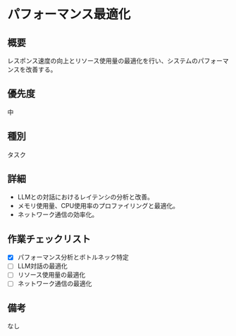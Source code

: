 # パフォーマンス最適化

## 概要
レスポンス速度の向上とリソース使用量の最適化を行い、システムのパフォーマンスを改善する。

## 優先度
中

## 種別
タスク

## 詳細
* LLMとの対話におけるレイテンシの分析と改善。
* メモリ使用量、CPU使用率のプロファイリングと最適化。
* ネットワーク通信の効率化。

## 作業チェックリスト
* [x] パフォーマンス分析とボトルネック特定
* [ ] LLM対話の最適化
* [ ] リソース使用量の最適化
* [ ] ネットワーク通信の最適化

## 備考
なし
